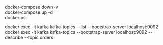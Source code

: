 docker-compose down -v  
docker-compose up -d  
docker ps  

docker exec -it kafka kafka-topics --list --bootstrap-server localhost:9092  
docker exec -it kafka kafka-topics --bootstrap-server localhost:9092 --describe --topic orders  